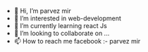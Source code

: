 - 👋 Hi, I’m parvez mir
- 👀 I’m interested in web-development
- 🌱 I’m currently learning react Js
- 💞️ I’m looking to collaborate on ...
- 📫 How to reach me facebook :- parvez mir

<!---
parvez2134/parvez2134 is a ✨ special ✨ repository because its `README.md` (this file) appears on your GitHub profile.
You can click the Preview link to take a look at your changes.
--->
